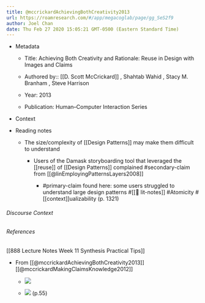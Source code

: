 ```yaml
---
title: @mccrickardAchievingBothCreativity2013
url: https://roamresearch.com/#/app/megacoglab/page/gg_SeS2f9
author: Joel Chan
date: Thu Feb 27 2020 15:05:21 GMT-0500 (Eastern Standard Time)
---
```


- Metadata

    - Title: Achieving Both Creativity and Rationale: Reuse in Design with Images and Claims

    - Authored by::  [[D. Scott McCrickard]] ,  Shahtab Wahid ,  Stacy M. Branham ,  Steve Harrison

    - Year: 2013

    - Publication: Human–Computer Interaction Series
- Context
- Reading notes

    - The size/complexity of [[Design Patterns]] may make them difficult to understand

        - Users of the Damask storyboarding tool that leveraged the [[reuse]] of [[Design Patterns]] complained #secondary-claim from [[@linEmployingPatternsLayers2008]]

            - #primary-claim found here: some users struggled to understand large design patterns #[[📝 lit-notes]] #Atomicity #[[context]]ualizability (p. 1321)

###### Discourse Context



###### References

[[888 Lecture Notes Week 11 Synthesis Practical Tips]]

- From [[@mccrickardAchievingBothCreativity2013]][[@mccrickardMakingClaimsKnowledge2012]]

    - ![](https://firebasestorage.googleapis.com/v0/b/firescript-577a2.appspot.com/o/imgs%2Fapp%2Fmegacoglab%2FZUH7bz9chu?alt=media&token=00481a6e-67ea-403a-90d9-1b6b9004d9fa)

    - ![](https://firebasestorage.googleapis.com/v0/b/firescript-577a2.appspot.com/o/imgs%2Fapp%2Fmegacoglab%2F5MRguuG9i5?alt=media&token=92db20c8-688d-45a4-8898-71822edcca8c) (p.55)
